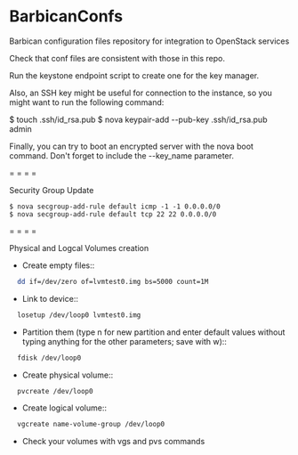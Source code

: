 # BarbicanConfs
Barbican configuration files repository for integration to OpenStack services

Check that conf files are consistent with those in this repo.

Run the keystone endpoint script to create one for the key manager.

Also, an SSH key might be useful for connection to the instance, so you might want to run the following command:

$ touch .ssh/id_rsa.pub
$ nova keypair-add --pub-key .ssh/id_rsa.pub admin

Finally, you can try to boot an encrypted server with the nova boot command. Don't forget to include the --key_name parameter.

= = = =

Security Group Update
```
$ nova secgroup-add-rule default icmp -1 -1 0.0.0.0/0
$ nova secgroup-add-rule default tcp 22 22 0.0.0.0/0
```

= = = =

Physical and Logcal Volumes creation

* Create empty files::
```bash
  dd if=/dev/zero of=lvmtest0.img bs=5000 count=1M
```
* Link to device::
```bash
  losetup /dev/loop0 lvmtest0.img
```
* Partition them (type n for new partition and enter default values without typing anything for the other parameters; save with w)::
```bash
  fdisk /dev/loop0
```
* Create physical volume::
```bash
  pvcreate /dev/loop0
```
* Create logical volume::
```bash
  vgcreate name-volume-group /dev/loop0
```
* Check your volumes with vgs and pvs commands

